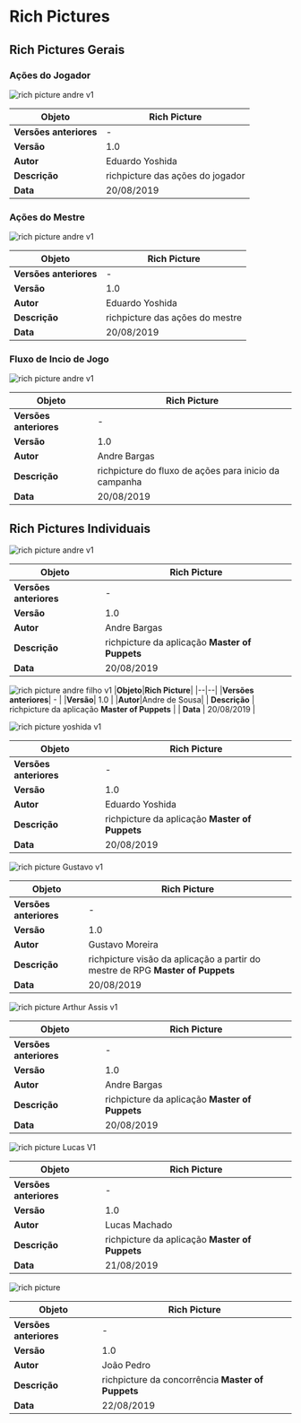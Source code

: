 
# Rich Pictures

## Rich Pictures Gerais

### Ações do Jogador

![rich picture andre v1](./../img/rich_pictures/rich_picture_final_player_v1.jpg)

|**Objeto**|**Rich Picture**|
|--|--|
|**Versões anteriores**| - |
|**Versão**| 1.0 |
|**Autor**|Eduardo Yoshida|
| **Descrição** | richpicture das ações do jogador |
| **Data** | 20/08/2019 |


### Ações do Mestre

![rich picture andre v1](./../img/rich_pictures/rich_picture_final_mestre_v1.jpg)

|**Objeto**|**Rich Picture**|
|--|--|
|**Versões anteriores**| - |
|**Versão**| 1.0 |
|**Autor**|Eduardo Yoshida|
| **Descrição** | richpicture das ações do mestre |
| **Data** | 20/08/2019 |

### Fluxo de Incio de Jogo

![rich picture andre v1](./../img/rich_pictures/rich_picture_final_fluxo_inicio.png)

|**Objeto**|**Rich Picture**|
|--|--|
|**Versões anteriores**| - |
|**Versão**| 1.0 |
|**Autor**|Andre Bargas|
| **Descrição** | richpicture do fluxo de ações para inicio da campanha |
| **Data** | 20/08/2019 |

## Rich Pictures Individuais


![rich picture andre v1](./../img/rich_pictures/rich_picture_individual_andre_bargas.png)

|**Objeto**|**Rich Picture**|
|--|--|
|**Versões anteriores**| - |
|**Versão**| 1.0 |
|**Autor**|Andre Bargas|
| **Descrição** | richpicture da aplicação **Master of Puppets** |
| **Data** | 20/08/2019 |


![rich picture andre filho v1](./../img/rich_pictures/rich_picture_individual_andre_filho.jpg)
|**Objeto**|**Rich Picture**|
|--|--|
|**Versões anteriores**| - |
|**Versão**| 1.0 |
|**Autor**|Andre de Sousa|
| **Descrição** | richpicture da aplicação **Master of Puppets** |
| **Data** | 20/08/2019 |
<!-- adicionado no repositório dia 31 ago, sry -->

![rich picture yoshida v1](./../img/rich_pictures/rich_picture_individual_yoshida.jpg)

|**Objeto**|**Rich Picture**|
|--|--|
|**Versões anteriores**| - |
|**Versão**| 1.0 |
|**Autor**|Eduardo Yoshida|
| **Descrição** | richpicture da aplicação **Master of Puppets** |
| **Data** | 20/08/2019 |

![rich picture Gustavo v1](./../img/rich_pictures/rich_picture_individual_gustavo.png)

|**Objeto**|**Rich Picture**|
|--|--|
|**Versões anteriores**| - |
|**Versão**| 1.0 |
|**Autor**|Gustavo Moreira|
| **Descrição** | richpicture visão da aplicação a partir do mestre de RPG **Master of Puppets** |
| **Data** | 20/08/2019 |


![rich picture Arthur Assis v1](./../img/rich_pictures/rich_picture_individual_arthur_assis.png)

|**Objeto**|**Rich Picture**|
|--|--|
|**Versões anteriores**| - |
|**Versão**| 1.0 |
|**Autor**|Andre Bargas|
| **Descrição** | richpicture da aplicação **Master of Puppets** |
| **Data** | 20/08/2019 |


![rich picture Lucas V1 ](./../img/rich_pictures/rich_picture_rpg.png)

|**Objeto**|**Rich Picture**|
|--|--|
|**Versões anteriores**| - |
|**Versão**| 1.0 |
|**Autor**|Lucas Machado|
| **Descrição** | richpicture da aplicação **Master of Puppets** |
| **Data** | 21/08/2019 |


![rich picture ](./../img/rich_pictures/richpicture_concorrencia.png)

|**Objeto**|**Rich Picture**|
|--|--|
|**Versões anteriores**| - |
|**Versão**| 1.0 |
|**Autor**|João Pedro|
| **Descrição** | richpicture da concorrência **Master of Puppets** |
| **Data** | 22/08/2019 |
